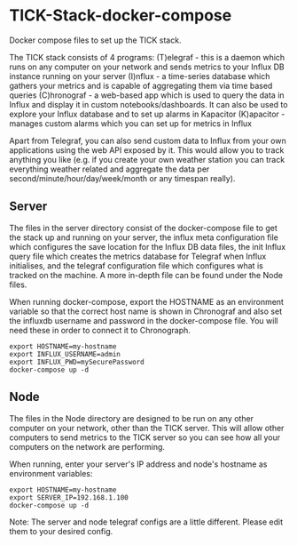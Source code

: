 # TICK-Stack-docker-compose

Docker compose files to set up the TICK stack.

The TICK stack consists of 4 programs:
(T)elegraf - this is a daemon which runs on any computer on your network and sends metrics to your Influx DB instance running on your server
(I)nflux - a time-series database which gathers your metrics and is capable of aggregating them via time based queries
(C)hronograf - a web-based app which is used to query the data in Influx and display it in custom notebooks/dashboards. It can also be used to explore your Influx database and to set up alarms in Kapacitor
(K)apacitor - manages custom alarms which you can set up for metrics in Influx

Apart from Telegraf, you can also send custom data to Influx from your own applications using the web API exposed by it. This would allow you to track anything you like (e.g. if you create your own weather station you can track everything weather related and aggregate the data per second/minute/hour/day/week/month or any timespan really).

## Server

The files in the server directory consist of the docker-compose file to get the stack up and running on your server, the influx meta configuration file which configures the save location for the Influx DB data files, the init Influx query file which creates the metrics database for Telegraf when Influx initialises, and the telegraf configuration file which configures what is tracked on the machine. A more in-depth file can be found under the Node files.

When running docker-compose, export the HOSTNAME as an environment variable so that the correct host name is shown in Chronograf and also set the influxdb username and password in the docker-compose file. You will need these in order to connect it to Chronograph.
```
export HOSTNAME=my-hostname
export INFLUX_USERNAME=admin
export INFLUX_PWD=mySecurePassword
docker-compose up -d
```

## Node

The files in the Node directory are designed to be run on any other computer on your network, other than the TICK server. This will allow other computers to send metrics to the TICK server so you can see how all your computers on the network are performing.

When running, enter your server's IP address and node's hostname as environment variables:
```
export HOSTNAME=my-hostname
export SERVER_IP=192.168.1.100
docker-compose up -d
```

Note: The server and node telegraf configs are a little different. Please edit them to your desired config.
